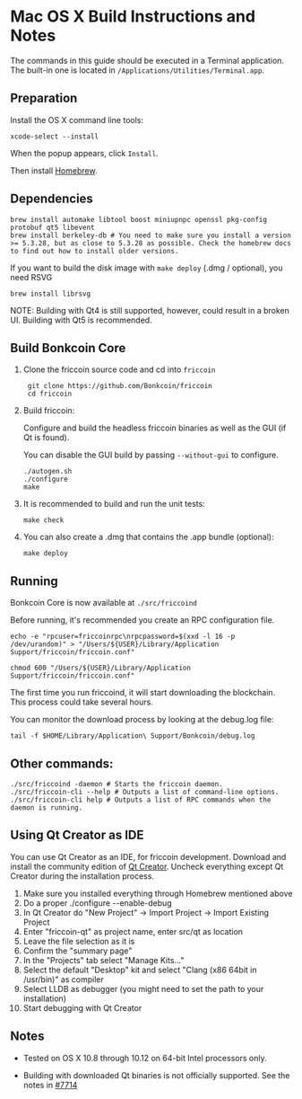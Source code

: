 Mac OS X Build Instructions and Notes
====================================
The commands in this guide should be executed in a Terminal application.
The built-in one is located in `/Applications/Utilities/Terminal.app`.

Preparation
-----------
Install the OS X command line tools:

`xcode-select --install`

When the popup appears, click `Install`.

Then install [Homebrew](https://brew.sh).

Dependencies
----------------------

    brew install automake libtool boost miniupnpc openssl pkg-config protobuf qt5 libevent
    brew install berkeley-db # You need to make sure you install a version >= 5.3.28, but as close to 5.3.28 as possible. Check the homebrew docs to find out how to install older versions.

If you want to build the disk image with `make deploy` (.dmg / optional), you need RSVG

    brew install librsvg

NOTE: Building with Qt4 is still supported, however, could result in a broken UI. Building with Qt5 is recommended.

Build Bonkcoin Core
------------------------

1. Clone the friccoin source code and cd into `friccoin`

        git clone https://github.com/Bonkcoin/friccoin
        cd friccoin

2.  Build friccoin:

    Configure and build the headless friccoin binaries as well as the GUI (if Qt is found).

    You can disable the GUI build by passing `--without-gui` to configure.

        ./autogen.sh
        ./configure
        make

3.  It is recommended to build and run the unit tests:

        make check

4.  You can also create a .dmg that contains the .app bundle (optional):

        make deploy

Running
-------

Bonkcoin Core is now available at `./src/friccoind`

Before running, it's recommended you create an RPC configuration file.

    echo -e "rpcuser=friccoinrpc\nrpcpassword=$(xxd -l 16 -p /dev/urandom)" > "/Users/${USER}/Library/Application Support/friccoin/friccoin.conf"

    chmod 600 "/Users/${USER}/Library/Application Support/friccoin/friccoin.conf"

The first time you run friccoind, it will start downloading the blockchain. This process could take several hours.

You can monitor the download process by looking at the debug.log file:

    tail -f $HOME/Library/Application\ Support/Bonkcoin/debug.log

Other commands:
-------

    ./src/friccoind -daemon # Starts the friccoin daemon.
    ./src/friccoin-cli --help # Outputs a list of command-line options.
    ./src/friccoin-cli help # Outputs a list of RPC commands when the daemon is running.

Using Qt Creator as IDE
------------------------
You can use Qt Creator as an IDE, for friccoin development.
Download and install the community edition of [Qt Creator](https://www.qt.io/download/).
Uncheck everything except Qt Creator during the installation process.

1. Make sure you installed everything through Homebrew mentioned above
2. Do a proper ./configure --enable-debug
3. In Qt Creator do "New Project" -> Import Project -> Import Existing Project
4. Enter "friccoin-qt" as project name, enter src/qt as location
5. Leave the file selection as it is
6. Confirm the "summary page"
7. In the "Projects" tab select "Manage Kits..."
8. Select the default "Desktop" kit and select "Clang (x86 64bit in /usr/bin)" as compiler
9. Select LLDB as debugger (you might need to set the path to your installation)
10. Start debugging with Qt Creator

Notes
-----

* Tested on OS X 10.8 through 10.12 on 64-bit Intel processors only.

* Building with downloaded Qt binaries is not officially supported. See the notes in [#7714](https://github.com/Bonkcoin/friccoin/issues/7714)
